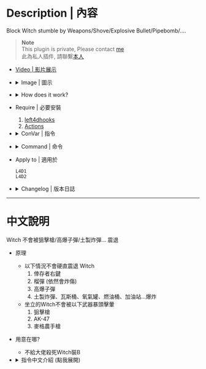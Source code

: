 # Description | 內容
Block Witch stumble by Weapons/Shove/Explosive Bullet/Pipebomb/....

> __Note__ <br/>
This plugin is private, Please contact [me](https://github.com/fbef0102/Game-Private_Plugin#私人插件列表-private-plugins-list)<br/>
此為私人插件, 請聯繫[本人](https://github.com/fbef0102/Game-Private_Plugin#私人插件列表-private-plugins-list)

* [Video | 影片展示](https://youtu.be/bysvSIHO1L4)

* <details><summary>Image | 圖示</summary>

	| Before (裝此插件之前)  			| After (裝此插件之後) |
	| -------------|:-----------------:|
	| ![l4d_witch_stagger_block_before_1](image/l4d_witch_stagger_block_before_1.gif)|![l4d_witch_stagger_block_after_1](image/l4d_witch_stagger_block_after_1.gif)|
	| ![l4d_witch_stagger_block_before_2](image/l4d_witch_stagger_block_before_2.gif)|![l4d_witch_stagger_block_after_2](image/l4d_witch_stagger_block_after_2.gif)|
	| ![l4d_witch_stagger_block_before_3](image/l4d_witch_stagger_block_before_3.gif)|![l4d_witch_stagger_block_after_3](image/l4d_witch_stagger_block_after_3.gif)|
	| ![l4d_witch_stagger_block_before_4](image/l4d_witch_stagger_block_before_4.gif)|![l4d_witch_stagger_block_after_4](image/l4d_witch_stagger_block_after_4.gif)|
</details>

* <details><summary>How does it work?</summary>

	* Block Witch stagger by
		* Survivor shove
		* Grenade Launcher
		* Boomer explosion
		* Explosive Bullet
		* PipeBomb, OxyTank, PropTank, FuelBarrel
	* Prevent sitting witch from stunned with a headshot by weapons (Sniper Rifle, AK-47, Magnum)
</details>

* Require | 必要安裝
	1. [left4dhooks](https://forums.alliedmods.net/showthread.php?t=321696)
	2. [Actions](https://forums.alliedmods.net/showthread.php?t=336374)

* <details><summary>ConVar | 指令</summary>

	* cfg/sourcemod/l4d_witch_stagger_block.cfg
		```php
		// 0=Plugin off, 1=Plugin on.
		l4d_witch_stagger_block_enable "1"

		// Prevent Witch stagger by 1=Survivor Shove, 2=Grenade Launcher, 4=Explosive Bullet, 8=PipeBomb, 16=OxyTank, 32=PropTank, 64=FuelBarrel, 128=Other Object. Add numbers together (255=All, 0=Off)
		l4d_witch_stagger_block_flag "254"

		// If 1, Prevent sitting witch from stunned with a headshot by weapons (Sniper Rifle, AK-47, Magnum)
		l4d_witch_stagger_block_headshot "1"
		```
</details>

* <details><summary>Command | 命令</summary>

	None
</details>

* Apply to | 適用於
	```
	L4D1
	L4D2
	```

* <details><summary>Changelog | 版本日誌</summary>

	* v1.0 (2023-12-05)
		* Initial Release
</details>

- - - -
# 中文說明
Witch 不會被狙擊槍/高爆子彈/土製炸彈... 震退

* 原理
	* 以下情況不會硬直震退 Witch
		1. 倖存者右鍵
		2. 榴彈 (依然會炸傷)
		3. 高爆子彈
		4. 土製炸彈、瓦斯桶、氧氣罐、燃油桶、加油站...爆炸
	* 坐立的Witch不會被以下武器暴頭擊暈
		1. 狙擊槍
		2. AK-47
		3. 麥格農手槍

* 用意在哪?
	* 不給大佬殺死Witch裝B

* <details><summary>指令中文介紹 (點我展開)</summary>

	* cfg/sourcemod/l4d_witch_stagger_block.cfg
		```php
		// 0=關閉插件, 1=啟動插件
		l4d_witch_stagger_block_enable "1"

		// Prevent Witch stagger by 1=Survivor Shove, 2=Grenade Launcher, 4=Explosive Bullet, 8=PipeBomb, 16=OxyTank, 32=PropTank, 64=FuelBarrel, 128=Other Object. Add numbers together (255=All, 0=Off)
		// 普通感染者 不會被以下情況硬質震退 1=倖存者右鍵, 2=榴彈, 4=高爆子彈, 8=土製炸彈, 16=氧氣罐, 32=瓦斯桶, 64=燃油桶, 128=其他物件 (0=關閉, 255=全部)
		l4d_witch_stagger_block_flag "254"

		// 為1時，坐立的Witch不會被以下武器暴頭擊暈: 狙擊槍、AK-47、麥格農手槍)
		l4d_witch_stagger_block_headshot "1"
		```
</details>